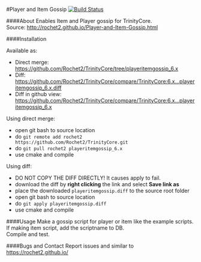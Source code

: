 #Player and Item Gossip [![Build Status](https://travis-ci.org/Rochet2/TrinityCore.svg?branch=playeritemgossip_6.x)](https://travis-ci.org/Rochet2/TrinityCore)

####About
Enables Item and Player gossip for TrinityCore.<br />
Source: http://rochet2.github.io/Player-and-Item-Gossip.html

####Installation

Available as:
- Direct merge: https://github.com/Rochet2/TrinityCore/tree/playeritemgossip_6.x
- Diff: https://github.com/Rochet2/TrinityCore/compare/TrinityCore:6.x...playeritemgossip_6.x.diff
- Diff in github view: https://github.com/Rochet2/TrinityCore/compare/TrinityCore:6.x...playeritemgossip_6.x

Using direct merge:
- open git bash to source location
- do `git remote add rochet2 https://github.com/Rochet2/TrinityCore.git`
- do `git pull rochet2 playeritemgossip_6.x`
- use cmake and compile

Using diff:
- DO NOT COPY THE DIFF DIRECTLY! It causes apply to fail.
- download the diff by __right clicking__ the link and select __Save link as__
- place the downloaded `playeritemgossip.diff` to the source root folder
- open git bash to source location
- do `git apply playeritemgossip.diff`
- use cmake and compile

####Usage
Make a gossip script for player or item like the example scripts.<br/>
If making item script, add the scriptname to DB.<br/>
Compile and test.

####Bugs and Contact
Report issues and similar to https://rochet2.github.io/
